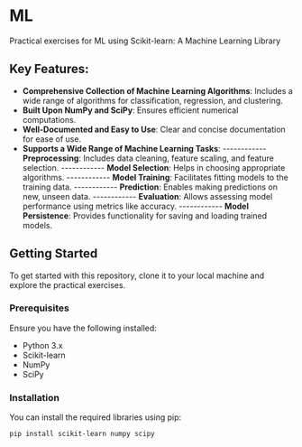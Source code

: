 # ML

Practical exercises for ML using Scikit-learn: A Machine Learning Library

## Key Features:
- **Comprehensive Collection of Machine Learning Algorithms**: Includes a wide range of algorithms for classification, regression, and clustering.
- **Built Upon NumPy and SciPy**: Ensures efficient numerical computations.
- **Well-Documented and Easy to Use**: Clear and concise documentation for ease of use.
- **Supports a Wide Range of Machine Learning Tasks**:
  ------------ **Preprocessing**: Includes data cleaning, feature scaling, and feature selection.
  ------------ **Model Selection**: Helps in choosing appropriate algorithms.
  ------------ **Model Training**: Facilitates fitting models to the training data.
  ------------ **Prediction**: Enables making predictions on new, unseen data.
  ------------ **Evaluation**: Allows assessing model performance using metrics like accuracy.
  ------------ **Model Persistence**: Provides functionality for saving and loading trained models.

## Getting Started
To get started with this repository, clone it to your local machine and explore the practical exercises.

### Prerequisites
Ensure you have the following installed:
- Python 3.x
- Scikit-learn
- NumPy
- SciPy

### Installation
You can install the required libraries using pip:
```sh
pip install scikit-learn numpy scipy

